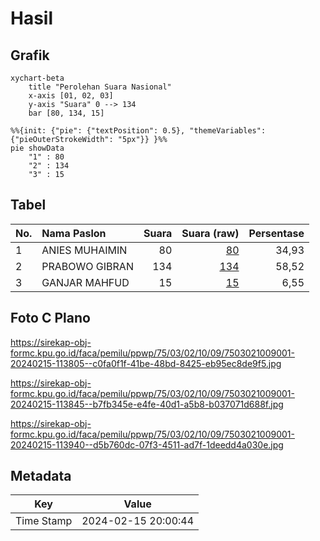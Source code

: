 # Hasil

## Grafik

```mermaid
xychart-beta
    title "Perolehan Suara Nasional"
    x-axis [01, 02, 03]
    y-axis "Suara" 0 --> 134
    bar [80, 134, 15]
```

```mermaid
%%{init: {"pie": {"textPosition": 0.5}, "themeVariables": {"pieOuterStrokeWidth": "5px"}} }%%
pie showData
    "1" : 80
    "2" : 134
    "3" : 15
```

## Tabel

| No. | Nama Paslon    | Suara | Suara (raw) | Persentase |
|:--- |:-------------- | -----:| -----------:| ----------:|
| 1   | ANIES MUHAIMIN | 80    | [80][p-1]   | 34,93      |
| 2   | PRABOWO GIBRAN | 134   | [134][p-2]  | 58,52      |
| 3   | GANJAR MAHFUD  | 15    | [15][p-3]   | 6,55       |


[p-1]: https://github.com/gigit-pemilu/pemilu-2024/blob/main/pilpres/hitung-suara/sub/75-gorontalo/sub/03-bone-bolango/sub/02-kabila/sub/1009-olohuta/sub/001-tps/sub/paslon-1.txt
[p-2]: https://github.com/gigit-pemilu/pemilu-2024/blob/main/pilpres/hitung-suara/sub/75-gorontalo/sub/03-bone-bolango/sub/02-kabila/sub/1009-olohuta/sub/001-tps/sub/paslon-2.txt
[p-3]: https://github.com/gigit-pemilu/pemilu-2024/blob/main/pilpres/hitung-suara/sub/75-gorontalo/sub/03-bone-bolango/sub/02-kabila/sub/1009-olohuta/sub/001-tps/sub/paslon-3.txt

## Foto C Plano

https://sirekap-obj-formc.kpu.go.id/faca/pemilu/ppwp/75/03/02/10/09/7503021009001-20240215-113805--c0fa0f1f-41be-48bd-8425-eb95ec8de9f5.jpg

https://sirekap-obj-formc.kpu.go.id/faca/pemilu/ppwp/75/03/02/10/09/7503021009001-20240215-113845--b7fb345e-e4fe-40d1-a5b8-b037071d688f.jpg

https://sirekap-obj-formc.kpu.go.id/faca/pemilu/ppwp/75/03/02/10/09/7503021009001-20240215-113940--d5b760dc-07f3-4511-ad7f-1deedd4a030e.jpg


## Metadata

| Key        | Value               |
| ---------- | ------------------- |
| Time Stamp | 2024-02-15 20:00:44 |



